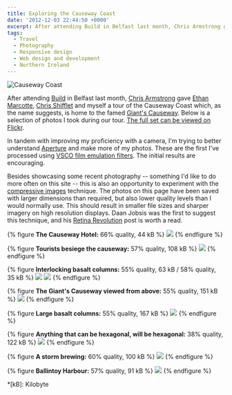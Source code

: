 ```yaml
---
title: Exploring the Causeway Coast
date: '2012-12-03 22:44:50 +0000'
excerpt: After attending Build in Belfast last month, Chris Armstrong gave Ethan Marcotte, Chris Shifflet and myself a tour of the Causeway Coast which, as the name suggests, is home to the famed Giant's Causeway.
tags:
  - Travel
  - Photography
  - Responsive design
  - Web design and development
  - Northern Ireland
---
```

![Causeway Coast](/assets/images/2012/12/causeway_coast.jpg)

After attending [Build][1] in Belfast last month, [Chris Armstrong][2] gave [Ethan Marcotte][3], [Chris Shifflet][4] and myself a tour of the Causeway Coast which, as the name suggests, is home to the famed [Giant's Causeway][5]. Below is a selection of photos I took during our tour. [The full set can be viewed on Flickr][6].

In tandem with improving my proficiency with a camera, I'm trying to better understand [Aperture][7] and make more of my photos. These are the first I've processed using [VSCO film emulation filters][8]. The initial results are encouraging.

Besides showcasing some recent photography -- something I'd like to do more often on this site -- this is also an opportunity to experiment with the [compressive images][9] technique. The photos on this page have been saved with larger dimensions than required, but also lower quality levels than I would normally use. This should result in smaller file sizes and sharper imagery on high resolution displays. Daan Jobsis was the first to suggest this technique, and his [Retina Revolution][10] post is worth a read.

{% figure <strong>The Causeway Hotel:</strong> 66% quality, 44 kB %}
![](/assets/images/2012/12/causeway_coast1.jpg)
{% endfigure %}

{% figure <strong>Tourists besiege the causeway:</strong> 57% quality, 108 kB %}
![](/assets/images/2012/12/causeway_coast2.jpg)
{% endfigure %}

{% figure <strong>Interlocking basalt columns:</strong> 55% quality, 63 kB / 58% quality, 35 kB %}
![](/assets/images/2012/12/causeway_coast3.jpg)
![](/assets/images/2012/12/causeway_coast4.jpg)
{% endfigure %}

{% figure <strong>The Giant's Causeway viewed from above:</strong> 55% quality, 151 kB %}
![](/assets/images/2012/12/causeway_coast5.jpg)
{% endfigure %}

{% figure <strong>Large basalt columns:</strong> 55% quality, 167 kB %}
![](/assets/images/2012/12/causeway_coast6.jpg)
{% endfigure %}

{% figure <strong>Anything that can be hexagonal, will be hexagonal:</strong> 38% quality, 122 kB %}
![](/assets/images/2012/12/causeway_coast7.jpg)
{% endfigure %}

{% figure <strong>A storm brewing:</strong> 60% quality, 100 kB %}
![](/assets/images/2012/12/causeway_coast8.jpg)
{% endfigure %}

{% figure <strong>Ballintoy Harbour:</strong> 57% quality, 91 kB %}
![](/assets/images/2012/12/causeway_coast9.jpg)
{% endfigure %}

[1]: http://2012.buildconf.com/
[2]: http://chris-armstrong.com/
[3]: http://ethanmarcotte.com/
[4]: http://shiflett.org/
[5]: https://en.wikipedia.org/wiki/Giants_Causeway
[6]: https://www.flickr.com/photos/paulrobertlloyd/sets/72157632145059113/
[7]: http://www.apple.com/aperture/
[8]: http://visualsupply.co/film/01/aperture3
[9]: http://www.filamentgroup.com/lab/rwd_img_compression/
[10]: http://blog.netvlies.nl/design-interactie/retina-revolution/

*[kB]: Kilobyte